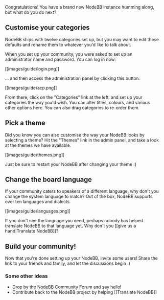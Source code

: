 Congratulations! You have a brand new NodeBB instance humming along, but what do you do next?

## Customise your categories
NodeBB ships with twelve categories set up, but you may want to edit these defaults and rename them to whatever you'd like to talk about.

When you set up your community, you were asked to set up an administrator name and password. You can log in now:

[[images/guide/login.png]]

... and then access the administration panel by clicking this button:

[[images/guide/acp.png]]

From there, click on the "Categories" link at the left, and set up your categories the way you'd wish. You can alter titles, colours, and various other options here. You can also drag categories to re-order them.

## Pick a theme

Did you know you can also customise the way your NodeBB looks by selecting a theme? Hit the "Themes" link in the admin panel, and take a look at the themes we have available.

[[images/guide/themes.png]]

Just be sure to restart your NodeBB after changing your theme :)

## Change the board language

If your community caters to speakers of a different language, why don't you change the system language to match? Out of the box, NodeBB supports over ten languages and dialects.

[[images/guide/languages.png]]

If you don't see the language you need, perhaps nobody has helped translate NodeBB to that language yet. Why don't you [[give us a hand|Translate NodeBB]]?

## Build your community!

Now that you're done setting up your NodeBB, invite some users! Share the link to your friends and family, and let the discussions begin :)

### Some other ideas
* Drop by [the NodeBB Community Forum](//community.nodebb.org) and say hello!
* Contribute back to the NodeBB project by helping [[Translate NodeBB]]